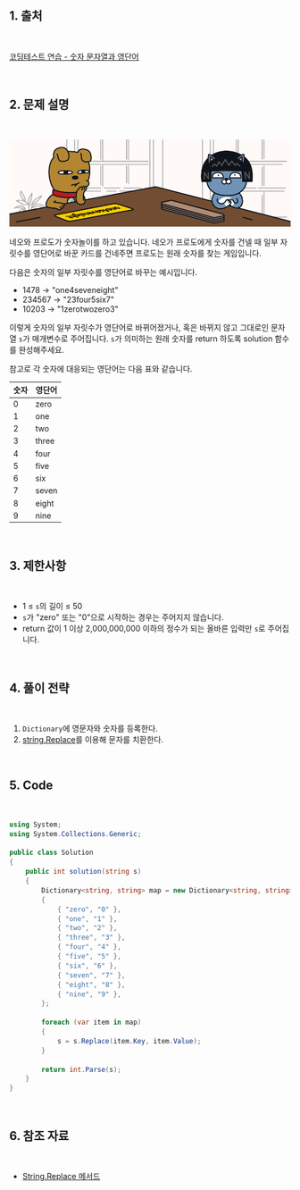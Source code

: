 ## 1. 출처

<br>

[코딩테스트 연습 - 숫자 문자열과 영단어](https://school.programmers.co.kr/learn/courses/30/lessons/81301)

<br>

## 2. 문제 설명

<br>

![img1](./Assets/img1.png)

네오와 프로도가 숫자놀이를 하고 있습니다. 네오가 프로도에게 숫자를 건넬 때 일부 자릿수를 영단어로 바꾼 카드를 건네주면 프로도는 원래 숫자를 찾는 게임입니다.

다음은 숫자의 일부 자릿수를 영단어로 바꾸는 예시입니다.

- 1478 → "one4seveneight"
- 234567 → "23four5six7"
- 10203 → "1zerotwozero3"

이렇게 숫자의 일부 자릿수가 영단어로 바뀌어졌거나, 혹은 바뀌지 않고 그대로인 문자열 `s`가 매개변수로 주어집니다. `s`가 의미하는 원래 숫자를 return 하도록 solution 함수를 완성해주세요.

참고로 각 숫자에 대응되는 영단어는 다음 표와 같습니다.

|숫자|영단어|
|-------|-------|
|0|zero|
|1|one|
|2|two|
|3|three|
|4|four|
|5|five|
|6|six|
|7|seven|
|8|eight|
|9|nine|

<br>

## 3. 제한사항

<br>

- 1 ≤ `s`의 길이 ≤ 50
- `s`가 "zero" 또는 "0"으로 시작하는 경우는 주어지지 않습니다.
- return 값이 1 이상 2,000,000,000 이하의 정수가 되는 올바른 입력만 `s`로 주어집니다.

<br>

## 4. 풀이 전략

<br>
 
1. `Dictionary`에 영문자와 숫자를 등록한다.
2. [string.Replace](https://learn.microsoft.com/ko-kr/dotnet/api/system.string.replace?view=net-8.0)를 이용해 문자를 치환한다.

<br>

## 5. Code

<br>

```cs
using System;
using System.Collections.Generic;

public class Solution
{
    public int solution(string s)
    {
        Dictionary<string, string> map = new Dictionary<string, string>()
        {
            { "zero", "0" },
            { "one", "1" },
            { "two", "2" },
            { "three", "3" },
            { "four", "4" },
            { "five", "5" },
            { "six", "6" },
            { "seven", "7" },
            { "eight", "8" },
            { "nine", "9" },
        };

        foreach (var item in map)
        {
            s = s.Replace(item.Key, item.Value);
        }

        return int.Parse(s);
    }
}
```

<br>

## 6. 참조 자료

<br>

- [String.Replace 메서드](https://learn.microsoft.com/ko-kr/dotnet/api/system.string.replace?view=net-8.0)